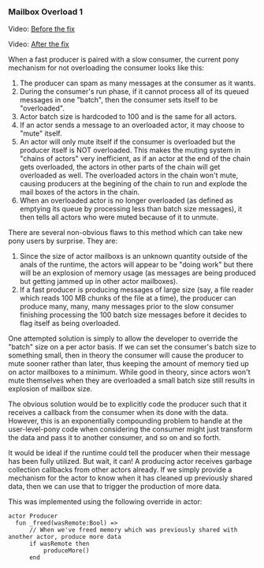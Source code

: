 ### Mailbox Overload 1

Video: [Before the fix](https://github.com/KittyMac/pony.problems/raw/master/mailbox_overload_1/before_change.mp4)

Video: [After the fix](https://github.com/KittyMac/pony.problems/raw/master/mailbox_overload_1/after_change.mp4)

When a fast producer is paired with a slow consumer, the current pony mechanism for not overloading the consumer looks like this:

1. The producer can spam as many messages at the consumer as it wants.
2. During the consumer's run phase, if it cannot process all of its queued messages in one "batch", then the consumer sets itself to be "overloaded".  
3. Actor batch size is hardcoded to 100 and is the same for all actors.
4. If an actor sends a message to an overloaded actor, it may choose to "mute" itself.
5. An actor will only mute itself if the consumer is overloaded but the producer itself is NOT overloaded. This makes the muting system in "chains of actors" very inefficient, as if an actor at the end of the chain gets overloaded, the actors in other parts of the chain will get overloaded as well. The overloaded actors in the chain won't mute, causing producers at the begining of the chain to run and explode the mail boxes of the actors in the chain.
6. When an overloaded actor is no longer overloaded (as defined as emptying its queue by processing less than batch size messages), it then tells all actors who were muted because of it to unmute.

There are several non-obvious flaws to this method which can take new pony users by surprise.  They are:

1. Since the size of actor mailboxs is an unknown quantity outside of the anals of the runtime, the actors will appear to be "doing work" but there will be an explosion of memory usage (as messages are being produced but getting jammed up in other actor mailboxes).
2. If a fast producer is producing messages of large size (say, a file reader which reads 100 MB chunks of the file at a time), the producer can produce many, many, many messages prior to the slow consumer finishing processing the 100 batch size messages before it decides to flag itself as being overloaded.

One attempted solution is simply to allow the developer to override the "batch" size on a per actor basis. If we can set the consumer's batch size to something small, then in theory the consumer will cause the producer to mute sooner rather than later, thus keeping the amount of memory tied up on actor mailboxes to a minimum. While good in theory, since actors won't mute themselves when they are overloaded a small batch size still results in explosion of mailbox size.

The obvious solution would be to explicitly code the producer such that it receives a callback from the consumer when its done with the data. However, this is an exponentially compounding problem to handle at the user-level-pony code when considering the consumer might just transform the data and pass it to another consumer, and so on and so forth.

It would be ideal if the runtime could tell the producer when their message has been fully utilized. But wait, it can!  A producing actor receives garbage collection callbacks from other actors already.  If we simply provide a mechanism for the actor to know when it has cleaned up previously shared data, then we can use that to trigger the production of more data.

This was implemented using the following override in actor:

````
actor Producer
  fun _freed(wasRemote:Bool) =>
	  // When we've freed memory which was previously shared with another actor, produce more data
	  if wasRemote then
		  produceMore()
	  end
````